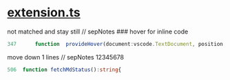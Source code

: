 # [extension.ts](d:\extra\github\separable-notes\src\extension.ts)  
not matched and stay still 
// sepNotes ### hover for inline code
```ts
347      function  provideHover(document:vscode.TextDocument, position:vscode.Position, token){
```
move down 1 lines 
// sepNotes 12345678
```ts
506  function fetchMdStatus():string{
```
  
  
